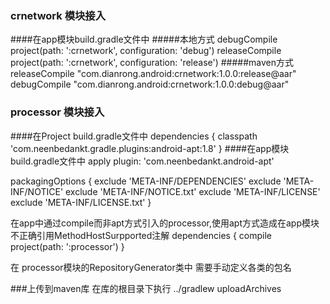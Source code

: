 ### crnetwork 模块接入
####在app模块build.gradle文件中
#####本地方式
debugCompile project(path: ':crnetwork', configuration: 'debug')
releaseCompile project(path: ':crnetwork', configuration: 'release')
#####maven方式
releaseCompile "com.dianrong.android:crnetwork:1.0.0:release@aar"
debugCompile "com.dianrong.android:crnetwork:1.0.0:debug@aar"


### processor 模块接入
####在Project build.gradle文件中
dependencies {
    classpath 'com.neenbedankt.gradle.plugins:android-apt:1.8'
}
####在app模块build.gradle文件中
apply plugin: 'com.neenbedankt.android-apt'

packagingOptions {
        exclude 'META-INF/DEPENDENCIES'
        exclude 'META-INF/NOTICE'
        exclude 'META-INF/NOTICE.txt'
        exclude 'META-INF/LICENSE'
        exclude 'META-INF/LICENSE.txt'
    }

在app中通过compile而非apt方式引入的processor,使用apt方式造成在app模块不正确引用MethodHostSurpported注解
dependencies {
    compile project(path: ':processor')
}

在 processor模块的RepositoryGenerator类中
需要手动定义各类的包名


###上传到maven库
在库的根目录下执行 ../gradlew uploadArchives
